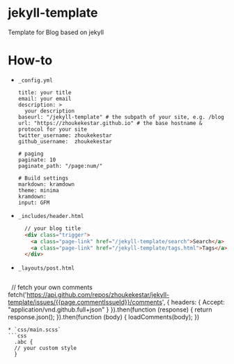 # jekyll-template
Template for Blog based on jekyll

# How-to
* `_config.yml`
  ```
  title: your title
  email: your email
  description: > 
    your description
  baseurl: "/jekyll-template" # the subpath of your site, e.g. /blog
  url: "https://zhoukekestar.github.io" # the base hostname & protocol for your site
  twitter_username: zhoukekestar
  github_username:  zhoukekestar

  # paging
  paginate: 10
  paginate_path: "/page:num/"

  # Build settings
  markdown: kramdown
  theme: minima
  kramdown:
  input: GFM
  ```
* `_includes/header.html`
  ```html
    // your blog title
    <div class="trigger">
      <a class="page-link" href="/jekyll-template/search">Search</a>
      <a class="page-link" href="/jekyll-template/tags.html">Tags</a>
    </div>
  ```
* `_layouts/post.html`
  ```js
    // fetch your own comments
    fetch('https://api.github.com/repos/zhoukekestar/jekyll-template/issues/{{page.commentIssueId}}/comments', {
      headers: {
        Accept: "application/vnd.github.full+json"
      }
    }).then(function (response) {
      return response.json();
    }).then(function (body) {
      loadComments(body);
    })
  ```
* `css/main.scss`
  ```css
    .abc {
    // your custom style
    }
  ```
